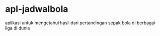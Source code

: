 # apl-jadwalbola
 aplikasi untuk mengetahui hasil dari pertandingan sepak bola di berbagai liga di dunia
